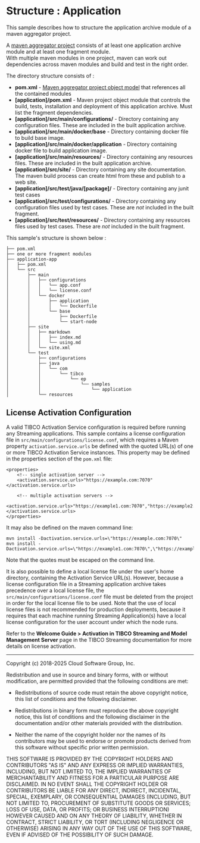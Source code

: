 # Structure : Application

This sample describes how to structure the application archive module of a maven aggregator project.

A [maven aggregator project](http://maven.apache.org/pom.html#Aggregation) consists of at least one application archive module and at least one fragment module.  
With multiple maven modules in one project, maven can work out dependencies across maven modules and build and test in the right order.

The directory structure consists of :

* **pom.xml** - [Maven aggregator project object model](http://maven.apache.org/pom.html#Aggregation) that references all the contained modules
* **[application]/pom.xml** - Maven project object module that controls the build, tests, installation and deployment of this application archive.  Must list the fragment dependencies.
* **[application]/src/main/configurations/** - Directory containing any configuration files.  These are included in the built application archive.
* **[application]/src/main/docker/base** - Directory containing docker file to build base image.
* **[application]/src/main/docker/application** - Directory containing docker file to build application image.
* **[application]/src/main/resources/** - Directory containing any resources files.  These are included in the built application archive.
* **[application]/src/site/** - Directory containing any site documentation.  The maven build process can create html from these and publish to a web site.
* **[application]/src/test/java/[package]/** - Directory containing any junit test cases
* **[application]/src/test/configurations/** - Directory containing any configuration files used by test cases.  These are *not* included in the built fragment.
* **[application]/src/test/resources/** - Directory containing any resources files used by test cases.  These are *not* included in the built fragment.

This sample's structure is shown below :

```
├── pom.xml
├── one or more fragment modules
├── application-app
│   ├── pom.xml
│   └── src
│       ├── main
│       │   ├── configurations
│       │   │   └── app.conf
│       │   │   └── license.conf
│       │   └── docker
│       │       ├── application
│       │       │   └── Dockerfile
│       │       └── base
│       │           ├── Dockerfile
│       │           └── start-node
│       ├── site
│       │   ├── markdown
│       │   │   ├── index.md
│       │   │   └── using.md
│       │   └── site.xml
│       └── test
│           ├── configurations
│           ├── java
│           │   └── com
│           │       └── tibco
│           │           └── ep
│           │               └── samples
│           │                   └── application
│           └── resources
```

## License Activation Configuration

A valid TIBCO Activation Service configuration is required before running any Streaming applications.
This sample contains a license configuration file in `src/main/configurations/license.conf`, which requires
a Maven property `activation.service.urls` be defined with the quoted URL(s) of one or more TIBCO Activation
Service instances. This property may be defined in the properties section of the `pom.xml` file:

    <properties>
        <!-- single activation server -->
        <activation.service.urls>"https://example.com:7070"</activation.service.urls>

        <!-- multiple activation servers -->
        <activation.service.urls>"https://example1.com:7070","https://example2.com:7070"</activation.service.urls>
    </properties>

It may also be defined on the maven command line:

    mvn install -Dactivation.service.urls=\"https://example.com:7070\"
    mvn install -Dactivation.service.urls=\"https://example1.com:7070\",\"https://example2.com:7070\"

Note that the quotes must be escaped on the command line.

It is also possible to define a local license file under the user's home directory, containing the Activation
Service URL(s). However, because a license configuration file in a Streaming application archive takes
precedence over a local license file, the `src/main/configurations/license.conf` file must be deleted from
the project in order for the local license file to be used. Note that the use of local license files is
not recommended for production deployments, because it requires that each machine running Streaming
Application(s) have a local license configuration for the user account under which the node runs.

Refer to the **Welcome Guide > Activation in TIBCO Streaming and Model Management Server** page in the
TIBCO Streaming documentation for more details on license activation.

---
Copyright (c) 2018-2025 Cloud Software Group, Inc.

Redistribution and use in source and binary forms, with or without
modification, are permitted provided that the following conditions are met:

* Redistributions of source code must retain the above copyright notice, this
  list of conditions and the following disclaimer.

* Redistributions in binary form must reproduce the above copyright notice,
  this list of conditions and the following disclaimer in the documentation
  and/or other materials provided with the distribution.

* Neither the name of the copyright holder nor the names of its
  contributors may be used to endorse or promote products derived from
  this software without specific prior written permission.

THIS SOFTWARE IS PROVIDED BY THE COPYRIGHT HOLDERS AND CONTRIBUTORS "AS IS"
AND ANY EXPRESS OR IMPLIED WARRANTIES, INCLUDING, BUT NOT LIMITED TO, THE
IMPLIED WARRANTIES OF MERCHANTABILITY AND FITNESS FOR A PARTICULAR PURPOSE ARE
DISCLAIMED. IN NO EVENT SHALL THE COPYRIGHT HOLDER OR CONTRIBUTORS BE LIABLE
FOR ANY DIRECT, INDIRECT, INCIDENTAL, SPECIAL, EXEMPLARY, OR CONSEQUENTIAL
DAMAGES (INCLUDING, BUT NOT LIMITED TO, PROCUREMENT OF SUBSTITUTE GOODS OR
SERVICES; LOSS OF USE, DATA, OR PROFITS; OR BUSINESS INTERRUPTION) HOWEVER
CAUSED AND ON ANY THEORY OF LIABILITY, WHETHER IN CONTRACT, STRICT LIABILITY,
OR TORT (INCLUDING NEGLIGENCE OR OTHERWISE) ARISING IN ANY WAY OUT OF THE USE
OF THIS SOFTWARE, EVEN IF ADVISED OF THE POSSIBILITY OF SUCH DAMAGE.
